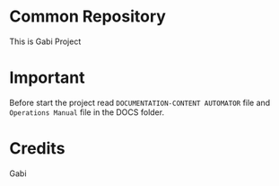 # Common Repository
This is Gabi Project

<h1>Important</h1>
Before start the project read <code>DOCUMENTATION-CONTENT AUTOMATOR</code> file and <code>Operations Manual</code> file
in the DOCS folder.

<h1>Credits</h1> 
Gabi